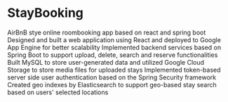 # StayBooking
AirBnB stye online roombooking app based on react and spring boot
Designed and built a web application using React and deployed to Google App Engine for better scalability
Implemented backend services based on Spring Boot to support upload, delete, search and reserve functionalities
Built MySQL to store user-generated data and utilized Google Cloud Storage to store media files for uploaded stays
Implemented token-based server side user authentication based on the Spring Security framework
Created geo indexes by Elasticsearch to support geo-based stay search based on users' selected locations
